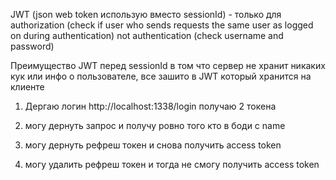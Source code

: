JWT (json web token использую вместо sessionId) - только для authorization (check if user who sends requests the same user as logged on during authentication) not authentication (check username and password)

Преимущество JWT перед sessionId в том что сервер не хранит никаких кук или инфо о пользователе, все зашито в JWT который хранится на клиенте

1) Дергаю логин http://localhost:1338/login
получаю 2 токена

2) могу дернуть запрос и получу ровно того кто в боди с name
3) могу дернуть рефреш токен и снова получить access token
4) могу удалить рефреш токен и тогда не смогу получить access token 
